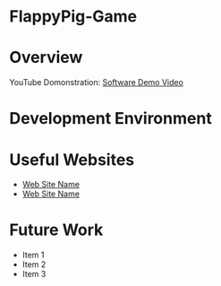 # FlappyPig-Game

# Overview

<!-- {Important!  Do not say in this section that this is college assignment.  Talk about what you are trying to accomplish as a software engineer to further your learning.} -->

<!-- {Provide a description the game that you wrote. Describe how to play your game.} -->

<!--{Describe your purpose for writing this software.} -->

<!-- {Provide a link to your YouTube demonstration.  It should be a 4-5 minute demo of the game being played and a walkthrough of the code.} -->

YouTube Domonstration: [Software Demo Video](http://youtube.link.goes.here)

# Development Environment

<!-- {Describe the tools that you used to develop the software} -->

<!-- {Describe the programming language that you used and any libraries.} -->

# Useful Websites

<!-- {Make a list of websites that you found helpful in this project} -->
* [Web Site Name](http://url.link.goes.here)
* [Web Site Name](http://url.link.goes.here)

# Future Work

<!-- {Make a list of things that you need to fix, improve, and add in the future.} -->
* Item 1
* Item 2
* Item 3
